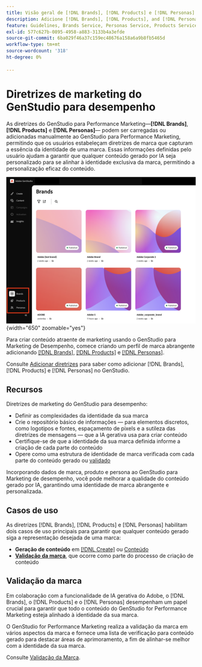 ```yaml
---
title: Visão geral de [!DNL Brands], [!DNL Products] e [!DNL Personas]
description: Adicione [!DNL Brands], [!DNL Products], and [!DNL Personas] o GenStudio para Marketing de Desempenho para criar um perfil de marca abrangente que inclua todos os aspectos da representação de uma marca.
feature: Guidelines, Brands Service, Personas Service, Products Service
exl-id: 577c627b-0895-4958-a883-3133b4a3efde
source-git-commit: 6ba029f46a37c159ec48676a158a6a9b8fb5465d
workflow-type: tm+mt
source-wordcount: '318'
ht-degree: 0%

---
```


# Diretrizes de marketing do GenStudio para desempenho

As diretrizes do GenStudio para Performance Marketing—**[!DNL Brands]**, **[!DNL Products]** e **[!DNL Personas]**— podem ser carregadas ou adicionadas manualmente ao GenStudio para Performance Marketing, permitindo que os usuários estabeleçam diretrizes de marca que capturam a essência da identidade de uma marca. Essas informações definidas pelo usuário ajudam a garantir que qualquer conteúdo gerado por IA seja personalizado para se alinhar à identidade exclusiva da marca, permitindo a personalização eficaz do conteúdo.

![Diretrizes no GenStudio para Marketing de Desempenho](/help/assets/guidelines.png){width="650" zoomable="yes"}

Para criar conteúdo atraente de marketing usando o GenStudio para Marketing de Desempenho, comece criando um perfil de marca abrangente adicionando [[!DNL Brands]](/help/user-guide/guidelines/brands.md), [[!DNL Products]](/help/user-guide/guidelines/products.md) e [[!DNL Personas]](/help/user-guide/guidelines/personas.md).

Consulte [Adicionar diretrizes](/help/user-guide/guidelines/add-guidelines.md) para saber como adicionar [!DNL Brands], [!DNL Products] e [!DNL Personas] no GenStudio.

## Recursos

Diretrizes de marketing do GenStudio para desempenho:

* Definir as complexidades da identidade da sua marca
* Crie o repositório básico de informações — para elementos discretos, como logotipos e fontes, espaçamento de pixels e a sutileza das diretrizes de mensagens — que a IA gerativa usa para criar conteúdo
* Certifique-se de que a identidade da sua marca definida informe a criação de cada parte do conteúdo
* Opere como uma estrutura de identidade de marca verificada com cada parte do conteúdo gerado ou [validado](#brand-validation)

Incorporando dados de marca, produto e persona ao GenStudio para Marketing de desempenho, você pode melhorar a qualidade do conteúdo gerado por IA, garantindo uma identidade de marca abrangente e personalizada.

## Casos de uso

As diretrizes [!DNL Brands], [!DNL Products] e [!DNL Personas] habilitam dois casos de uso principais para garantir que qualquer conteúdo gerado siga a representação desejada de uma marca:

* **Geração de conteúdo** em [[!DNL Create]](/help/user-guide/create/overview.md) ou [Conteúdo](/help/user-guide/content/overview.md)
* [**Validação da marca**](#brand-validation), que ocorre como parte do processo de criação de conteúdo

## Validação da marca

Em colaboração com a funcionalidade de IA gerativa do Adobe, o [!DNL Brands], o [!DNL Products] e o [!DNL Personas] desempenham um papel crucial para garantir que todo o conteúdo do GenStudio for Performance Marketing esteja alinhado à identidade da sua marca.

O GenStudio for Performance Marketing realiza a validação da marca em vários aspectos da marca e fornece uma lista de verificação para conteúdo gerado para destacar áreas de aprimoramento, a fim de alinhar-se melhor com a identidade da sua marca.

Consulte [Validação da Marca](/help/user-guide/guidelines/brand-validation.md).

